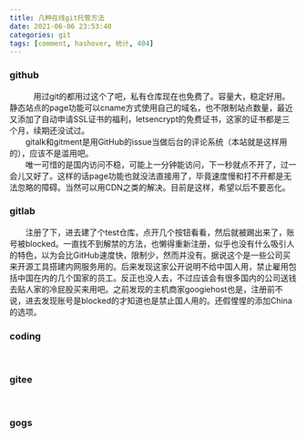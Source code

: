 ```yaml
---
title: 几种在线git托管方法
date: 2021-06-06 23:53:40
categories: git 
tags: [comment, hashover, 统计, 404]
---
```

<h3> github </h3>
&emsp;&emsp;&emsp;用过git的都用过这个了吧，私有仓库现在也免费了。容量大，稳定好用。静态站点的page功能可以cname方式使用自己的域名，也不限制站点数量，最近又添加了自动申请SSL证书的福利，letsencrypt的免费证书，这家的证书都是三个月，续期还没试过。 <br />
<!--more-->
&emsp;&emsp;gitalk和gitment是用GitHub的issue当做后台的评论系统（本站就是这样用的），应该不是滥用吧。 <br />
&emsp;&emsp;唯一可惜的是国内访问不稳，可能上一分钟能访问，下一秒就点不开了，过一会儿又好了。这样的话page功能也就没法直接用了，毕竟速度慢和打不开都是无法忽略的障碍。当然可以用CDN之类的解决。目前是这样，希望以后不要恶化。<br />
<h3> gitlab </h3>


&emsp;&emsp;注册了下，进去建了个test仓库，点开几个按钮看看，然后就被踢出来了，账号被blocked。一直找不到解禁的方法，也懒得重新注册，似乎也没有什么吸引人的特色，以为会比GitHub速度快，限制少，然而并没有。据说这个是一些公司买来开源工具搭建内网服务用的。后来发现这家公开说明不给中国人用，禁止雇用包括中国在内的几个国家的员工。反正也没人去，不过应该会有很多国内的公司送钱去贴人家的冷屁股买来用吧。之前发现的主机商家googiehost也是，注册前不说，进去发现账号是blocked的才知道也是禁止国人用的。还假惺惺的添加China的选项。<br />
<h3> coding </h3>
&emsp;&emsp;
<br />
<h3> gitee </h3>
&emsp;&emsp;
<br />
<h3> gogs </h3>
&emsp;&emsp;
<br />


